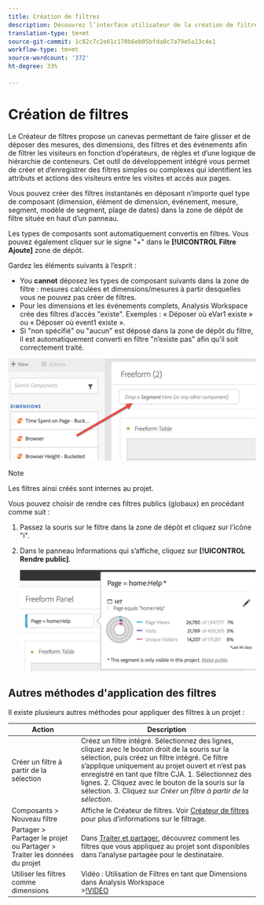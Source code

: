 ```yaml
---
title: Création de filtres
description: Découvrez l’interface utilisateur de la création de filtres.
translation-type: tm+mt
source-git-commit: 1c82c7c2e61c170b6eb05bfda0c7a79e5a13c4e1
workflow-type: tm+mt
source-wordcount: '372'
ht-degree: 33%

---
```



# Création de filtres

Le Créateur de filtres propose un canevas permettant de faire glisser et de déposer des mesures, des dimensions, des filtres et des événements afin de filtrer les visiteurs en fonction d’opérateurs, de règles et d’une logique de hiérarchie de conteneurs. Cet outil de développement intégré vous permet de créer et d’enregistrer des filtres simples ou complexes qui identifient les attributs et actions des visiteurs entre les visites et accès aux pages.

Vous pouvez créer des filtres instantanés en déposant n’importe quel type de composant (dimension, élément de dimension, événement, mesure, segment, modèle de segment, plage de dates) dans la zone de dépôt de filtre située en haut d’un panneau.

Les types de composants sont automatiquement convertis en filtres. Vous pouvez également cliquer sur le signe &quot;+&quot; dans le **[!UICONTROL Filtre Ajoute]** zone de dépôt.

Gardez les éléments suivants à l’esprit :

* You **cannot** déposez les types de composant suivants dans la zone de filtre : mesures calculées et dimensions/mesures à partir desquelles vous ne pouvez pas créer de filtres.
* Pour les dimensions et les événements complets, Analysis Workspace crée des filtres d’accès &quot;existe&quot;. Exemples : « Déposer où eVar1 existe » ou « Déposer où event1 existe ».
* Si &quot;non spécifié&quot; ou &quot;aucun&quot; est déposé dans la zone de dépôt du filtre, il est automatiquement converti en filtre &quot;n’existe pas&quot; afin qu’il soit correctement traité.

![](assets/segment-dropzone.png)

>[!NOTE]
>
>Les filtres ainsi créés sont internes au projet.

Vous pouvez choisir de rendre ces filtres publics (globaux) en procédant comme suit :

1. Passez la souris sur le filtre dans la zone de dépôt et cliquez sur l’icône &quot;i&quot;.
1. Dans le panneau Informations qui s’affiche, cliquez sur **[!UICONTROL Rendre public]**.

   ![](assets/segment-info.png)

## Autres méthodes d&#39;application des filtres

Il existe plusieurs autres méthodes pour appliquer des filtres à un projet :

| Action | Description |
|--- |--- |
| Créer un filtre à partir de la sélection | Créez un filtre intégré. Sélectionnez des lignes, cliquez avec le bouton droit de la souris sur la sélection, puis créez un filtre intégré. Ce filtre s’applique uniquement au projet ouvert et n’est pas enregistré en tant que filtre CJA. 1. Sélectionnez des lignes.  2. Cliquez avec le bouton de la souris sur la sélection.  3. Cliquez sur *Créer un filtre à partir de la sélection*. |
| Composants > Nouveau filtre | Affiche le Créateur de filtres. Voir [Créateur de filtres](https://docs.adobe.com/content/help/fr-FR/analytics/components/segmentation/segmentation-workflow/seg-build.html) pour plus d’informations sur le filtrage. |
| Partager > Partager le projet ou Partager > Traiter les données du projet | Dans [Traiter et partager](https://docs.adobe.com/content/help/fr-FR/analytics/analyze/analysis-workspace/curate-share/curate.html#concept_4A9726927E7C44AFA260E2BB2721AFC6), découvrez comment les filtres que vous appliquez au projet sont disponibles dans l’analyse partagée pour le destinataire. |
| Utiliser les filtres comme dimensions | Vidéo : Utilisation de Filtres en tant que Dimensions dans Analysis Workspace<br>>[!VIDEO](https://video.tv.adobe.com/v/23974) |
